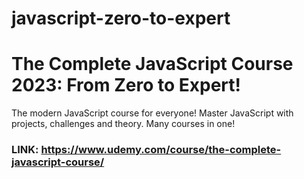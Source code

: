 # javascript-zero-to-expert

# The Complete JavaScript Course 2023: From Zero to Expert!
The modern JavaScript course for everyone! Master JavaScript with projects, challenges and theory. Many courses in one!

### LINK: https://www.udemy.com/course/the-complete-javascript-course/
